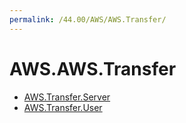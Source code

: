 ```yaml
---
permalink: /44.00/AWS/AWS.Transfer/
---
```


# AWS.AWS.Transfer



* [AWS.Transfer.Server](AWS.Transfer.Server.md)
* [AWS.Transfer.User](AWS.Transfer.User.md)